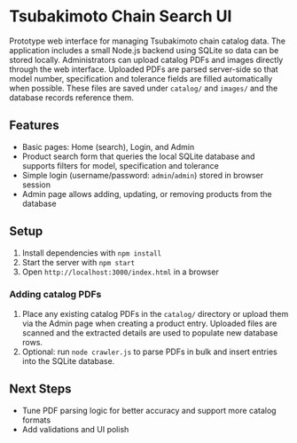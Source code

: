 # Tsubakimoto Chain Search UI

Prototype web interface for managing Tsubakimoto chain catalog data. The
application includes a small Node.js backend using SQLite so data can be stored
locally. Administrators can upload catalog PDFs and images directly through the
web interface. Uploaded PDFs are parsed server-side so that model number,
specification and tolerance fields are filled automatically when possible. These
files are saved under `catalog/` and `images/` and the database records
reference them.

## Features
- Basic pages: Home (search), Login, and Admin
- Product search form that queries the local SQLite database and supports filters for model, specification and tolerance
- Simple login (username/password: `admin`/`admin`) stored in browser session
- Admin page allows adding, updating, or removing products from the database

## Setup
1. Install dependencies with `npm install`
2. Start the server with `npm start`
3. Open `http://localhost:3000/index.html` in a browser

### Adding catalog PDFs
1. Place any existing catalog PDFs in the `catalog/` directory or upload them
   via the Admin page when creating a product entry. Uploaded files are scanned
   and the extracted details are used to populate new database rows.
2. Optional: run `node crawler.js` to parse PDFs in bulk and insert entries into
   the SQLite database.

## Next Steps
- Tune PDF parsing logic for better accuracy and support more catalog formats
- Add validations and UI polish
